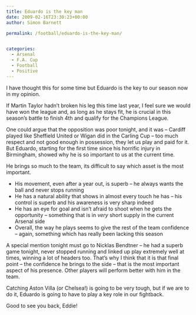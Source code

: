 ```yaml
---
title: Eduardo is the key man
date: 2009-02-16T23:30:23+00:00
author: Simon Barnett

permalink: /football/eduardo-is-the-key-man/


categories:
  - Arsenal
  - F.A. Cup
  - Football
  - Positive
---
```

I have thought this for some time but Eduardo is the key to our season now in my opinion.

If Martin Taylor hadn&#8217;t broken his leg this time last year, I feel sure we would have won the league and, as long as he stays fit, he is crucial in this season&#8217;s battle to finish 4th and qualify for the Champions League.

One could argue that the opposition was poor tonight, and it was &#8211; Cardiff played like Sheffield United or Wigan did in the Carling Cup &#8211; too much respect and not good enough in possession, they let us play and paid for it. But Eduardo, starting for the first time since his horrific injury in Birmingham, showed why he is so important to us at the current time.

He brings so much to the team, its difficult to say which asset is the most important.

  * His movement, even after a year out, is superb &#8211; he always wants the ball and never stops running
  * He has a natural ability that shows in almost every touch he has &#8211; his control is superb and his awareness is very sharp indeed
  * He has an eye for goal and isn&#8217;t afraid to shoot when he gets the opportunity &#8211; something that is in _very_ short supply in the current Arsenal side
  * Overall, the way he plays seems to give the rest of the team confidence &#8211; again, something which has really been lacking this season

A special mention tonight must go to Nicklas Bendtner &#8211; he had a superb game tonight, never stopped running and linked up play extremely well at times, winning a lot of headers too. That&#8217;s why I think that it is that final point &#8211; the confidence he brings to the side &#8211; that is the most important aspect of his presence. Other players will perform better with him in the team.

Catching Aston Villa (or Chelsea!) is going to be very tough, but if we are to do it, Eduardo is going to have to play a key role in our fightback.

Good to see you back, Eddie!
